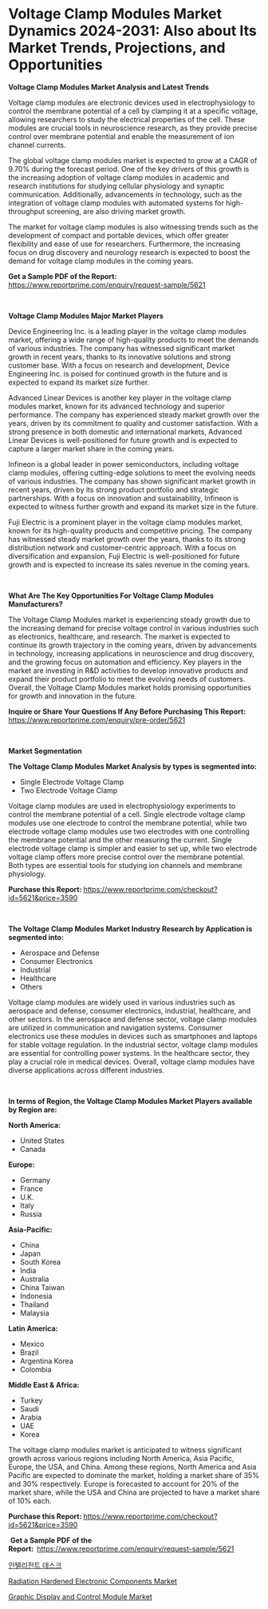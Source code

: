 <p><h1>Voltage Clamp Modules Market Dynamics 2024-2031: Also about Its Market Trends, Projections, and Opportunities</h1></p><p><strong>Voltage Clamp Modules Market Analysis and Latest Trends</strong></p>
<p><p>Voltage clamp modules are electronic devices used in electrophysiology to control the membrane potential of a cell by clamping it at a specific voltage, allowing researchers to study the electrical properties of the cell. These modules are crucial tools in neuroscience research, as they provide precise control over membrane potential and enable the measurement of ion channel currents.</p><p>The global voltage clamp modules market is expected to grow at a CAGR of 9.70% during the forecast period. One of the key drivers of this growth is the increasing adoption of voltage clamp modules in academic and research institutions for studying cellular physiology and synaptic communication. Additionally, advancements in technology, such as the integration of voltage clamp modules with automated systems for high-throughput screening, are also driving market growth.</p><p>The market for voltage clamp modules is also witnessing trends such as the development of compact and portable devices, which offer greater flexibility and ease of use for researchers. Furthermore, the increasing focus on drug discovery and neurology research is expected to boost the demand for voltage clamp modules in the coming years.</p></p>
<p><strong>Get a Sample PDF of the Report:&nbsp;</strong> <a href="https://www.reportprime.com/enquiry/request-sample/5621">https://www.reportprime.com/enquiry/request-sample/5621</a></p>
<p>&nbsp;</p>
<p><strong>Voltage Clamp Modules Major Market Players</strong></p>
<p><p>Device Engineering Inc. is a leading player in the voltage clamp modules market, offering a wide range of high-quality products to meet the demands of various industries. The company has witnessed significant market growth in recent years, thanks to its innovative solutions and strong customer base. With a focus on research and development, Device Engineering Inc. is poised for continued growth in the future and is expected to expand its market size further.</p><p>Advanced Linear Devices is another key player in the voltage clamp modules market, known for its advanced technology and superior performance. The company has experienced steady market growth over the years, driven by its commitment to quality and customer satisfaction. With a strong presence in both domestic and international markets, Advanced Linear Devices is well-positioned for future growth and is expected to capture a larger market share in the coming years.</p><p>Infineon is a global leader in power semiconductors, including voltage clamp modules, offering cutting-edge solutions to meet the evolving needs of various industries. The company has shown significant market growth in recent years, driven by its strong product portfolio and strategic partnerships. With a focus on innovation and sustainability, Infineon is expected to witness further growth and expand its market size in the future.</p><p>Fuji Electric is a prominent player in the voltage clamp modules market, known for its high-quality products and competitive pricing. The company has witnessed steady market growth over the years, thanks to its strong distribution network and customer-centric approach. With a focus on diversification and expansion, Fuji Electric is well-positioned for future growth and is expected to increase its sales revenue in the coming years.</p></p>
<p>&nbsp;</p>
<p><strong>What Are The Key Opportunities For Voltage Clamp Modules Manufacturers?</strong></p>
<p><p>The Voltage Clamp Modules market is experiencing steady growth due to the increasing demand for precise voltage control in various industries such as electronics, healthcare, and research. The market is expected to continue its growth trajectory in the coming years, driven by advancements in technology, increasing applications in neuroscience and drug discovery, and the growing focus on automation and efficiency. Key players in the market are investing in R&D activities to develop innovative products and expand their product portfolio to meet the evolving needs of customers. Overall, the Voltage Clamp Modules market holds promising opportunities for growth and innovation in the future.</p></p>
<p><strong>Inquire or Share Your Questions If Any Before Purchasing This Report:</strong> <a href="https://www.reportprime.com/enquiry/pre-order/5621">https://www.reportprime.com/enquiry/pre-order/5621</a></p>
<p>&nbsp;</p>
<p><strong>Market Segmentation</strong></p>
<p><strong>The Voltage Clamp Modules Market Analysis by types is segmented into:</strong></p>
<p><ul><li>Single Electrode Voltage Clamp</li><li>Two Electrode Voltage Clamp</li></ul></p>
<p><p>Voltage clamp modules are used in electrophysiology experiments to control the membrane potential of a cell. Single electrode voltage clamp modules use one electrode to control the membrane potential, while two electrode voltage clamp modules use two electrodes with one controlling the membrane potential and the other measuring the current. Single electrode voltage clamp is simpler and easier to set up, while two electrode voltage clamp offers more precise control over the membrane potential. Both types are essential tools for studying ion channels and membrane physiology.</p></p>
<p><strong>Purchase this Report:&nbsp;</strong><a href="https://www.reportprime.com/checkout?id=5621&price=3590">https://www.reportprime.com/checkout?id=5621&price=3590</a></p>
<p>&nbsp;</p>
<p><strong>The Voltage Clamp Modules Market Industry Research by Application is segmented into:</strong></p>
<p><ul><li>Aerospace and Defense</li><li>Consumer Electronics</li><li>Industrial</li><li>Healthcare</li><li>Others</li></ul></p>
<p><p>Voltage clamp modules are widely used in various industries such as aerospace and defense, consumer electronics, industrial, healthcare, and other sectors. In the aerospace and defense sector, voltage clamp modules are utilized in communication and navigation systems. Consumer electronics use these modules in devices such as smartphones and laptops for stable voltage regulation. In the industrial sector, voltage clamp modules are essential for controlling power systems. In the healthcare sector, they play a crucial role in medical devices. Overall, voltage clamp modules have diverse applications across different industries.</p></p>
<p>&nbsp;</p>
<p><strong>In terms of Region, the Voltage Clamp Modules Market Players available by Region are:</strong></p>
<p>
    <p> <strong> North America: </strong>
        <ul>
            <li>United States</li>
            <li>Canada</li>
        </ul>
        </p> 
    <p> <strong> Europe: </strong>
        <ul>
            <li>Germany</li>
            <li>France</li>
            <li>U.K.</li>
            <li>Italy</li>
            <li>Russia</li>
        </ul>
        </p> 
    <p> <strong> Asia-Pacific: </strong>
        <ul>
            <li>China</li>
            <li>Japan</li>
            <li>South Korea</li>
            <li>India</li>
            <li>Australia</li>
            <li>China Taiwan</li>
            <li>Indonesia</li>
            <li>Thailand</li>
            <li>Malaysia</li>
        </ul>
        </p> 
    <p> <strong> Latin America: </strong>
        <ul>
            <li>Mexico</li>
            <li>Brazil</li>
            <li>Argentina Korea</li>
            <li>Colombia</li>
        </ul>
        </p> 
    <p> <strong> Middle East & Africa: </strong>
        <ul>
            <li>Turkey</li>
            <li>Saudi</li>
            <li>Arabia</li>
            <li>UAE</li>
            <li>Korea</li>
        </ul>
    </p>
    </p>
<p><p>The voltage clamp modules market is anticipated to witness significant growth across various regions including North America, Asia Pacific, Europe, the USA, and China. Among these regions, North America and Asia Pacific are expected to dominate the market, holding a market share of 35% and 30% respectively. Europe is forecasted to account for 20% of the market share, while the USA and China are projected to have a market share of 10% each.</p></p>
<p><strong>Purchase this Report: </strong><a href="https://www.reportprime.com/checkout?id=5621&price=3590">https://www.reportprime.com/checkout?id=5621&price=3590</a></p>
<p>&nbsp;<strong>Get a Sample PDF of the Report:&nbsp;&nbsp;</strong><a href="https://www.reportprime.com/enquiry/request-sample/5621">https://www.reportprime.com/enquiry/request-sample/5621</a></p>
<p><strong></strong></p>
<p><p><a href="https://github.com/LanceOlsotn8978/Market-Research-Report-List-1/blob/main/104023514544.md">인텔리전트 데스크</a></p><p><a href="https://github.com/redneck06/Market-Research-Report-List-2/blob/main/radiation-hardened-electronic-components-market.md">Radiation Hardened Electronic Components Market</a></p><p><a href="https://github.com/nicoletavirag/Market-Research-Report-List-2/blob/main/graphic-display-and-control-module-market.md">Graphic Display and Control Module Market</a></p></p>